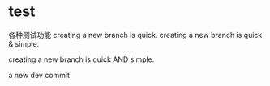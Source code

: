 test
====

各种测试功能
creating a new branch is quick.
creating a new branch is quick & simple.

creating a new branch is quick AND simple.

a new dev commit
